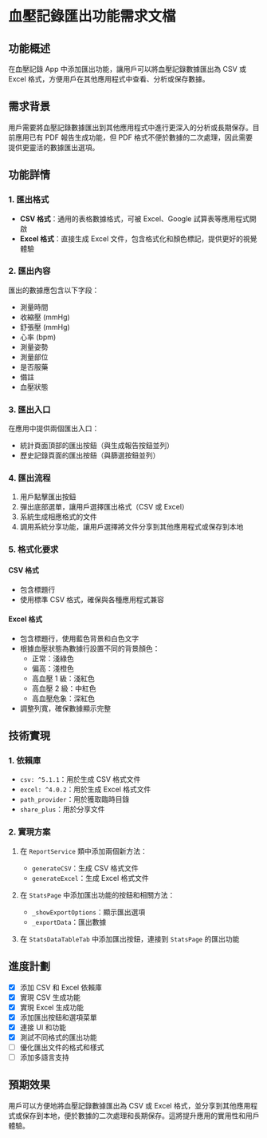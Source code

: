 # 血壓記錄匯出功能需求文檔

## 功能概述

在血壓記錄 App 中添加匯出功能，讓用戶可以將血壓記錄數據匯出為 CSV 或 Excel 格式，方便用戶在其他應用程式中查看、分析或保存數據。

## 需求背景

用戶需要將血壓記錄數據匯出到其他應用程式中進行更深入的分析或長期保存。目前應用已有 PDF 報告生成功能，但 PDF 格式不便於數據的二次處理，因此需要提供更靈活的數據匯出選項。

## 功能詳情

### 1. 匯出格式

- **CSV 格式**：通用的表格數據格式，可被 Excel、Google 試算表等應用程式開啟
- **Excel 格式**：直接生成 Excel 文件，包含格式化和顏色標記，提供更好的視覺體驗

### 2. 匯出內容

匯出的數據應包含以下字段：

- 測量時間
- 收縮壓 (mmHg)
- 舒張壓 (mmHg)
- 心率 (bpm)
- 測量姿勢
- 測量部位
- 是否服藥
- 備註
- 血壓狀態

### 3. 匯出入口

在應用中提供兩個匯出入口：

- 統計頁面頂部的匯出按鈕（與生成報告按鈕並列）
- 歷史記錄頁面的匯出按鈕（與篩選按鈕並列）

### 4. 匯出流程

1. 用戶點擊匯出按鈕
2. 彈出底部選單，讓用戶選擇匯出格式（CSV 或 Excel）
3. 系統生成相應格式的文件
4. 調用系統分享功能，讓用戶選擇將文件分享到其他應用程式或保存到本地

### 5. 格式化要求

#### CSV 格式

- 包含標題行
- 使用標準 CSV 格式，確保與各種應用程式兼容

#### Excel 格式

- 包含標題行，使用藍色背景和白色文字
- 根據血壓狀態為數據行設置不同的背景顏色：
  - 正常：淺綠色
  - 偏高：淺橙色
  - 高血壓 1 級：淺紅色
  - 高血壓 2 級：中紅色
  - 高血壓危象：深紅色
- 調整列寬，確保數據顯示完整

## 技術實現

### 1. 依賴庫

- `csv: ^5.1.1`：用於生成 CSV 格式文件
- `excel: ^4.0.2`：用於生成 Excel 格式文件
- `path_provider`：用於獲取臨時目錄
- `share_plus`：用於分享文件

### 2. 實現方案

1. 在 `ReportService` 類中添加兩個新方法：

   - `generateCSV`：生成 CSV 格式文件
   - `generateExcel`：生成 Excel 格式文件

2. 在 `StatsPage` 中添加匯出功能的按鈕和相關方法：

   - `_showExportOptions`：顯示匯出選項
   - `_exportData`：匯出數據

3. 在 `StatsDataTableTab` 中添加匯出按鈕，連接到 `StatsPage` 的匯出功能

## 進度計劃

- [x] 添加 CSV 和 Excel 依賴庫
- [x] 實現 CSV 生成功能
- [x] 實現 Excel 生成功能
- [x] 添加匯出按鈕和選項菜單
- [x] 連接 UI 和功能
- [x] 測試不同格式的匯出功能
- [ ] 優化匯出文件的格式和樣式
- [ ] 添加多語言支持

## 預期效果

用戶可以方便地將血壓記錄數據匯出為 CSV 或 Excel 格式，並分享到其他應用程式或保存到本地，便於數據的二次處理和長期保存。這將提升應用的實用性和用戶體驗。
